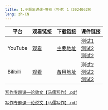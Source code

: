 ```yaml
---
title: 1.专题串讲课—管综（写作）1（20240629）
lang: zh-CN
---
```


| 平台       | 观看链接   | 下载链接     | 课件链接         |
|----------|--------|----------|--------------|
| YouTube  | [观看]() | [主要地址]() | [测试1]()<br/>[测试2]()<br/>[测试2]()  |
| Bilibili | [观看]() | [备用地址]() | [测试2]()<br/>[测试2]()<br/>[测试2]()      |

[写作专题课—论效文【马儒写作】.pdf](..%2F..%2Fpublic%2Fwrite%2F2.%E5%86%99%E4%BD%9C-%E6%AD%A3%E5%BC%8F%E8%AF%BE%2F1.%E4%B8%93%E9%A2%98%E4%B8%B2%E8%AE%B2%E8%AF%BE%E2%80%94%E7%AE%A1%E7%BB%BC%EF%BC%88%E5%86%99%E4%BD%9C%EF%BC%891%EF%BC%8820240629%EF%BC%89%2F%E5%86%99%E4%BD%9C%E4%B8%93%E9%A2%98%E8%AF%BE%E2%80%94%E8%AE%BA%E6%95%88%E6%96%87%E3%80%90%E9%A9%AC%E5%84%92%E5%86%99%E4%BD%9C%E3%80%91.pdf)

[写作专题课—论说文【马儒写作】.pdf](..%2F..%2Fpublic%2Fwrite%2F2.%E5%86%99%E4%BD%9C-%E6%AD%A3%E5%BC%8F%E8%AF%BE%2F1.%E4%B8%93%E9%A2%98%E4%B8%B2%E8%AE%B2%E8%AF%BE%E2%80%94%E7%AE%A1%E7%BB%BC%EF%BC%88%E5%86%99%E4%BD%9C%EF%BC%891%EF%BC%8820240629%EF%BC%89%2F%E5%86%99%E4%BD%9C%E4%B8%93%E9%A2%98%E8%AF%BE%E2%80%94%E8%AE%BA%E8%AF%B4%E6%96%87%E3%80%90%E9%A9%AC%E5%84%92%E5%86%99%E4%BD%9C%E3%80%91.pdf)




